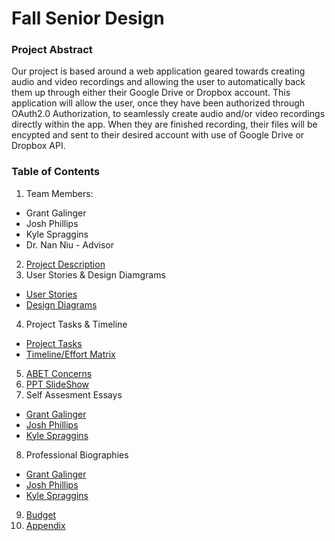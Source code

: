 # Fall Senior Design
### Project Abstract
Our project is based around a web application geared towards creating audio and video recordings and allowing the user to automatically back them up through either their Google Drive or Dropbox account. This application will allow the user, once they have been authorized through OAuth2.0 Authorization, to seamlessly create audio and/or video recordings directly within the app. When they are finished recording, their files will be encypted and sent to their desired account with use of Google Drive or Dropbox API.

### Table of Contents
1. Team Members:
- Grant Galinger
- Josh Phillips
- Kyle Spraggins
- Dr. Nan Niu - Advisor
2. [Project Description](ProjectDescription.md)
3. User Stories & Design Diamgrams
- [User Stories](Files/User_Stories.md)
- [Design Diagrams](Files/Design_Diagrams.md)
4. Project Tasks & Timeline
- [Project Tasks](Files/TaskList.md)
- [Timeline/Effort Matrix](Files/Milestones.pdf)
5. [ABET Concerns](Files/Constraints.md)
6. [PPT SlideShow](Files/Presentation/PresentationFinal.pptx)
7. Self Assesment Essays
- [Grant Galinger]()
- [Josh Phillips](TeamEssays/Josh_Phillips_Assessment.md)
- [Kyle Spraggins](TeamEssays/Kyle_Spraggins_Assessment.md)
8. Professional Biographies
- [Grant Galinger](TeamMembers/Grant_Galinger_ProfessionalBio.md)
- [Josh Phillips](TeamMembers/Josh_Phillips_ProfessionalBio.md)
- [Kyle Spraggins](TeamMembers/Kyle_Spraggins_ProfessionalBio.md)
9. [Budget](Files/Budget.md)
10. [Appendix](Files/Appendix.md) 
